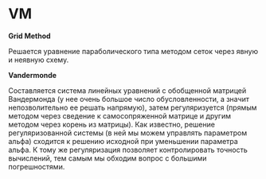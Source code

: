 # VM

**Grid Method**

Решается уравнение параболического типа методом сеток через явную и неявную схему.

**Vandermonde**

Составляется система линейных уравнений с обобщенной матрицей Вандермонда (у нее очень большое число обусловленности, а значит непозволительно ее решать напрямую), затем регуляризуется (прямым методом через сведение к самосопряженной матрице и другим методом через корень из матрицы). Как известно, решение регуляризованной системы (в ней мы можем управлять параметром альфа) сходится к решению исходной при уменьшении параметра альфа. К тому же регуляризация позволяет контролировать точность вычислений, тем самым мы обходим вопрос с большими погрешностями.  

